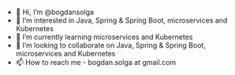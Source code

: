 - 👋 Hi, I’m @bogdansolga
- 👀 I’m interested in Java, Spring & Spring Boot, microservices and Kubernetes
- 🌱 I’m currently learning microservices and Kubernetes
- 💞️ I’m looking to collaborate on Java, Spring & Spring Boot, microservices and Kubernetes
- 📫 How to reach me - bogdan.solga at gmail.com

<!---
bogdansolga/bogdansolga is a ✨ special ✨ repository because its `README.md` (this file) appears on your GitHub profile.
You can click the Preview link to take a look at your changes.
--->
